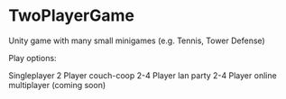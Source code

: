 # TwoPlayerGame
Unity game with many small minigames (e.g. Tennis, Tower Defense)

Play options:


Singleplayer
2 Player couch-coop
2-4 Player lan party
2-4 Player online multiplayer (coming soon)
